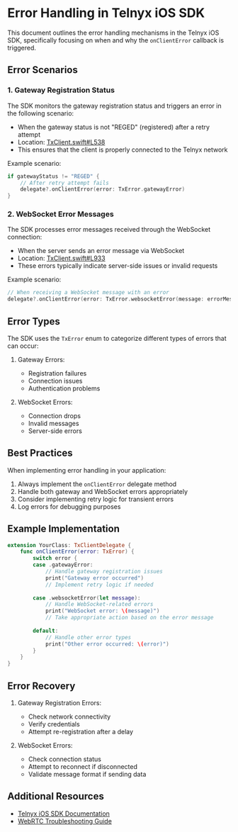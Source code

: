 # Error Handling in Telnyx iOS SDK

This document outlines the error handling mechanisms in the Telnyx iOS SDK, specifically focusing on when and why the `onClientError` callback is triggered.

## Error Scenarios

### 1. Gateway Registration Status

The SDK monitors the gateway registration status and triggers an error in the following scenario:

- When the gateway status is not "REGED" (registered) after a retry attempt
- Location: [TxClient.swift#L538](https://github.com/team-telnyx/telnyx-webrtc-ios/blob/main/TelnyxRTC/Telnyx/TxClient.swift#L538)
- This ensures that the client is properly connected to the Telnyx network

Example scenario:
```swift
if gatewayStatus != "REGED" {
    // After retry attempt fails
    delegate?.onClientError(error: TxError.gatewayError)
}
```

### 2. WebSocket Error Messages

The SDK processes error messages received through the WebSocket connection:

- When the server sends an error message via WebSocket
- Location: [TxClient.swift#L933](https://github.com/team-telnyx/telnyx-webrtc-ios/blob/main/TelnyxRTC/Telnyx/TxClient.swift#L933)
- These errors typically indicate server-side issues or invalid requests

Example scenario:
```swift
// When receiving a WebSocket message with an error
delegate?.onClientError(error: TxError.websocketError(message: errorMessage))
```

## Error Types

The SDK uses the `TxError` enum to categorize different types of errors that can occur:

1. Gateway Errors:
   - Registration failures
   - Connection issues
   - Authentication problems

2. WebSocket Errors:
   - Connection drops
   - Invalid messages
   - Server-side errors

## Best Practices

When implementing error handling in your application:

1. Always implement the `onClientError` delegate method
2. Handle both gateway and WebSocket errors appropriately
3. Consider implementing retry logic for transient errors
4. Log errors for debugging purposes

## Example Implementation

```swift
extension YourClass: TxClientDelegate {
    func onClientError(error: TxError) {
        switch error {
        case .gatewayError:
            // Handle gateway registration issues
            print("Gateway error occurred")
            // Implement retry logic if needed
            
        case .websocketError(let message):
            // Handle WebSocket-related errors
            print("WebSocket error: \(message)")
            // Take appropriate action based on the error message
            
        default:
            // Handle other error types
            print("Other error occurred: \(error)")
        }
    }
}
```

## Error Recovery

1. Gateway Registration Errors:
   - Check network connectivity
   - Verify credentials
   - Attempt re-registration after a delay

2. WebSocket Errors:
   - Check connection status
   - Attempt to reconnect if disconnected
   - Validate message format if sending data

## Additional Resources

- [Telnyx iOS SDK Documentation](https://developers.telnyx.com/docs/v2/webrtc/ios)
- [WebRTC Troubleshooting Guide](https://developers.telnyx.com/docs/v2/webrtc/troubleshooting)